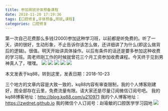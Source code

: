```yaml
---
title: 参加周锐牙体预备课程
date: 2018-11-20 17:19:36
tags: [口腔修复,牙体预备,周锐,课程]
categories: 口腔修复
---
```

第一次自己花费那么多钱(2000)参加这种学习班，以前都是听免费的。听了一天，讲的很好，生动形象，不止告诉你该怎么做，还详细讲了为什么(即这么做背后的逻辑)。很值。明天开始讲具体操作。以后有条件的话还是要多参加这种收费的学习班。周老师刚工作的时候就曾花三个月工资参加收费课程。今天终于见到男神真人了，嘿嘿。
![](https://zymblog-1258069789.cos.ap-chengdu.myqcloud.com/blog0047-zrbykc/01.jpg)
![](https://zymblog-1258069789.cos.ap-chengdu.myqcloud.com/blog0047-zrbykc/02.jpg)
![](https://zymblog-1258069789.cos.ap-chengdu.myqcloud.com/blog0047-zrbykc/03.jpg)
![](https://zymblog-1258069789.cos.ap-chengdu.myqcloud.com/blog0047-zrbykc/04.jpg)
![](https://zymblog-1258069789.cos.ap-chengdu.myqcloud.com/blog0047-zrbykc/05.jpg)

本文发表于kq88，转到这里，发表日期：2018-10-23

三个地方的文章内容是大致一致的，kq88内容有审查限制，我的个人博客刚建好，图全部存在云里，免费流量有限。请大家还是尽量订阅微信订阅号吧。
我的kq88博客地址：http://blog.kq88.com/u210971
我的个人博客地址：https://zwdnet.github.io
我的微信个人订阅号：赵瑜敏的口腔医学学习园地
![](https://zymblog-1258069789.cos.ap-chengdu.myqcloud.com/other/wx.jpg)